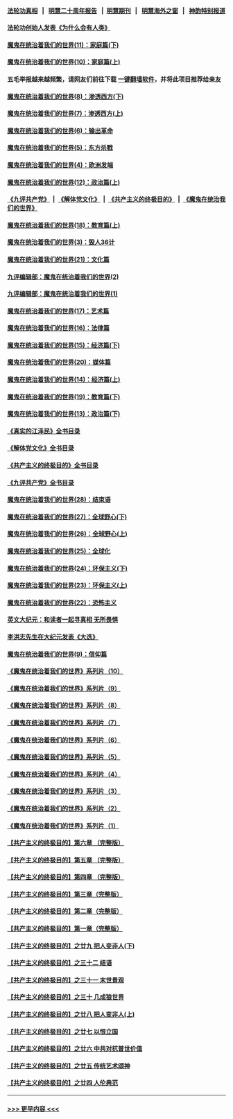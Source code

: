 #### [法轮功真相](https://github.com/gfw-breaker/truth/blob/master/README.md?t=0) &nbsp;&nbsp;|&nbsp;&nbsp; [明慧二十周年报告](https://github.com/gfw-breaker/mh-reports/blob/master/README.md?t=0) &nbsp;&nbsp;|&nbsp;&nbsp;[明慧期刊](https://github.com/gfw-breaker/mh-qikan) &nbsp;&nbsp;|&nbsp;&nbsp; [明慧海外之窗](https://github.com/gfw-breaker/mh-news/blob/master/README.md?t=0) &nbsp;&nbsp;|&nbsp;&nbsp; [神韵特别报道](https://github.com/gfw-breaker/mh-news/blob/master/shenyun.md?t=0)
#### [法轮功创始人发表《为什么会有人类》](../pages/nsc422/n13912117.md?t=04032143) 
#### [魔鬼在统治着我们的世界(11)：家庭篇(下)](../pages/nsc422/n10440961.md?t=04032143) 
#### [魔鬼在统治着我们的世界(10)：家庭篇(上)](../pages/nsc422/n10435448.md?t=04032143) 
#### 五毛举报越来越频繁，请网友们前往下载 [一键翻墙软件](https://github.com/gfw-breaker/ssr-accounts)，并将此项目推荐给亲友
#### [魔鬼在统治着我们的世界(8)：渗透西方(下)](../pages/nsc422/n10429603.md?t=04032143) 
#### [魔鬼在统治着我们的世界(7)：渗透西方(上)](../pages/nsc422/n10426013.md?t=04032143) 
#### [魔鬼在统治着我们的世界(6)：输出革命](../pages/nsc422/n10421536.md?t=04032143) 
#### [魔鬼在统治着我们的世界(5)：东方杀戮](../pages/nsc422/n10417707.md?t=04032143) 
#### [魔鬼在统治着我们的世界(4)：欧洲发端](../pages/nsc422/n10414890.md?t=04032143) 
#### [魔鬼在统治着我们的世界(12)：政治篇(上)](../pages/nsc422/n10444576.md?t=04032143) 
#### [《九评共产党》](https://github.com/begood0513/9ping.md/blob/master/README.md) &nbsp;|&nbsp; [《解体党文化》](../../../../jtdwh.md/blob/master/README.md)  &nbsp;|&nbsp; [《共产主义的终极目的》](../../../../gczydzjmd.md/blob/master/README.md) &nbsp;|&nbsp; [《魔鬼在统治我们的世界》](../../../../mgztzwmdsj.md/blob/master/README.md) 
#### [魔鬼在统治着我们的世界(18)：教育篇(上)](../pages/nsc422/n10526970.md?t=04032143) 
#### [魔鬼在统治着我们的世界(3)：毁人36计](../pages/nsc422/n10411583.md?t=04032143) 
#### [魔鬼在统治着我们的世界(21)：文化篇](../pages/nsc422/n10597706.md?t=04032143) 
#### [九评编辑部：魔鬼在统治着我们的世界(2)](../pages/nsc422/n10410036.md?t=04032143) 
#### [九评编辑部：魔鬼在统治着我们的世界(1)](../pages/nsc422/n10406825.md?t=04032143) 
#### [魔鬼在统治着我们的世界(17)：艺术篇](../pages/nsc422/n10499093.md?t=04032143) 
#### [魔鬼在统治着我们的世界(16)：法律篇](../pages/nsc422/n10485969.md?t=04032143) 
#### [魔鬼在统治着我们的世界(15)：经济篇(下)](../pages/nsc422/n10469975.md?t=04032143) 
#### [魔鬼在统治着我们的世界(20)：媒体篇](../pages/nsc422/n10586579.md?t=04032143) 
#### [魔鬼在统治着我们的世界(14)：经济篇(上)](../pages/nsc422/n10457370.md?t=04032143) 
#### [魔鬼在统治着我们的世界(19)：教育篇(下)](../pages/nsc422/n10564808.md?t=04032143) 
#### [魔鬼在统治着我们的世界(13)：政治篇(下)](../pages/nsc422/n10448270.md?t=04032143) 
#### [《真实的江泽民》全书目录](../pages/nsc422/n13721399.md?t=04032143) 
#### [《解体党文化》全书目录](../pages/nsc422/n13721157.md?t=04032143) 
#### [《共产主义的终极目的》全书目录](../pages/nsc422/n13721048.md?t=04032143) 
#### [《九评共产党》全书目录](../pages/nsc422/n13708085.md?t=04032143) 
#### [魔鬼在统治着我们的世界(28)：结束语](../pages/nsc422/n10936246.md?t=04032143) 
#### [魔鬼在统治着我们的世界(27)：全球野心(下)](../pages/nsc422/n10928319.md?t=04032143) 
#### [魔鬼在统治着我们的世界(26)：全球野心(上)](../pages/nsc422/n10900318.md?t=04032143) 
#### [魔鬼在统治着我们的世界(25)：全球化](../pages/nsc422/n10788205.md?t=04032143) 
#### [魔鬼在统治着我们的世界(24)：环保主义(下)](../pages/nsc422/n10695307.md?t=04032143) 
#### [魔鬼在统治着我们的世界(23)：环保主义(上)](../pages/nsc422/n10688613.md?t=04032143) 
#### [魔鬼在统治着我们的世界(22)：恐怖主义](../pages/nsc422/n10614727.md?t=04032143) 
#### [英文大纪元：和读者一起寻真相 无所畏惧](../pages/nsc422/n12542027.md?t=04032143) 
#### [李洪志先生在大纪元发表《大选》](../pages/nsc422/n12534746.md?t=04032143) 
#### [魔鬼在统治着我们的世界(9)：信仰篇](../pages/nsc422/n10432159.md?t=04032143) 
#### [《魔鬼在统治着我们的世界》系列片（10）](../pages/nsc422/n12292670.md?t=04032143) 
#### [《魔鬼在统治着我们的世界》系列片（9）](../pages/nsc422/n12290859.md?t=04032143) 
#### [《魔鬼在统治着我们的世界》系列片（8）](../pages/nsc422/n12287445.md?t=04032143) 
#### [《魔鬼在统治着我们的世界》系列片（7）](../pages/nsc422/n12283425.md?t=04032143) 
#### [《魔鬼在统治着我们的世界》系列片（6）](../pages/nsc422/n12282314.md?t=04032143) 
#### [《魔鬼在统治着我们的世界》系列片（5）](../pages/nsc422/n12281419.md?t=04032143) 
#### [《魔鬼在统治着我们的世界》系列片（4）](../pages/nsc422/n12274024.md?t=04032143) 
#### [《魔鬼在统治着我们的世界》系列片（3）](../pages/nsc422/n12271322.md?t=04032143) 
#### [《魔鬼在统治着我们的世界》系列片（2）](../pages/nsc422/n12269049.md?t=04032143) 
#### [《魔鬼在统治着我们的世界》系列片（1）](../pages/nsc422/n12267575.md?t=04032143) 
#### [【共产主义的终极目的】第六章 （完整版）](../pages/nsc422/n11428913.md?t=04032143) 
#### [【共产主义的终极目的】第五章 （完整版）](../pages/nsc422/n11428912.md?t=04032143) 
#### [【共产主义的终极目的】第四章 （完整版）](../pages/nsc422/n11428907.md?t=04032143) 
#### [【共产主义的终极目的】第三章（完整版）](../pages/nsc422/n11428848.md?t=04032143) 
#### [【共产主义的终极目的】第二章（完整版）](../pages/nsc422/n11428831.md?t=04032143) 
#### [【共产主义的终极目的】第一章（完整版）](../pages/nsc422/n11417651.md?t=04032143) 
#### [【共产主义的终极目的】之廿九 把人变非人(下)](../pages/nsc422/n11344140.md?t=04032143) 
#### [【共产主义的终极目的】之三十二 结语](../pages/nsc422/n11360535.md?t=04032143) 
#### [【共产主义的终极目的】之三十一 末世景观](../pages/nsc422/n11351129.md?t=04032143) 
#### [【共产主义的终极目的】之三十 几成狼世界](../pages/nsc422/n11348280.md?t=04032143) 
#### [【共产主义的终极目的】之廿八 把人变非人(上)](../pages/nsc422/n11340492.md?t=04032143) 
#### [【共产主义的终极目的】之廿七 以恨立国](../pages/nsc422/n11336944.md?t=04032143) 
#### [【共产主义的终极目的】之廿六 中共对抗普世价值](../pages/nsc422/n11324785.md?t=04032143) 
#### [【共产主义的终极目的】之廿五 传统艺术颂神](../pages/nsc422/n11296396.md?t=04032143) 
#### [【共产主义的终极目的】之廿四 人伦典范](../pages/nsc422/n11296397.md?t=04032143) 

----
#### [ >>> 更早内容 <<< ](../indexes/nsc422-earlier.md)
